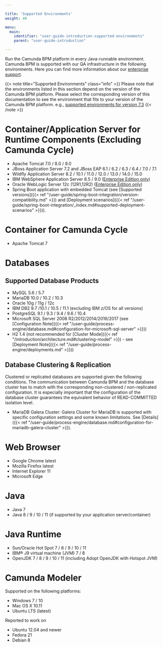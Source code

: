 ```yaml
---

title: 'Supported Environments'
weight: 40

menu:
  main:
    identifier: "user-guide-introduction-supported-environments"
    parent: "user-guide-introduction"

---
```



Run the Camunda BPM platform in every Java-runnable environment. Camunda BPM is supported with our QA infrastructure in the following environments. Here you can find more information about our [enterprise support](http://camunda.com/bpm/enterprise/).

{{< note title="Supported Environments" class="info" >}}
  Please note that the environments listed in this section depend on the version of the Camunda BPM platform. Please select the corresponding version of this documentation to see the environment that fits to your version of the Camunda BPM platform. e.g., [supported environments for version 7.3](http://docs.camunda.org/7.3/guides/user-guide/#introduction-supported-environments)
{{< /note >}}


# Container/Application Server for Runtime Components (Excluding Camunda Cycle)

* Apache Tomcat 7.0 / 8.0 / 9.0
* JBoss Application Server 7.2 and JBoss EAP 6.1 / 6.2 / 6.3 / 6.4 / 7.0 / 7.1
* Wildfly Application Server 8.2 / 10.1 / 11.0 / 12.0 / 13.0 / 14.0 / 15.0
* IBM WebSphere Application Server 8.5 / 9.0 ([Enterprise Edition only](http://camunda.com/bpm/enterprise/))
*	Oracle WebLogic Server 12c (12R1,12R2) ([Enterprise Edition only](http://camunda.com/bpm/enterprise/))
* Spring Boot application with embedded Tomcat (see [Supported versions]({{< ref "/user-guide/spring-boot-integration/version-compatibility.md" >}})
and [Deployment scenarios]({{< ref "/user-guide/spring-boot-integration/_index.md#supported-deployment-scenarios" >}})).


# Container for Camunda Cycle

* Apache Tomcat 7


# Databases

## Supported Database Products

* MySQL 5.6 / 5.7
* MariaDB 10.0 / 10.2 / 10.3
* Oracle 10g / 11g / 12c
* IBM DB2 9.7 /10.1 / 10.5 / 11.1 (excluding IBM z/OS for all versions)
* PostgreSQL 9.1 / 9.3 / 9.4 / 9.6 / 10.4
* Microsoft SQL Server 2008 R2/2012/2014/2016/2017 (see [Configuration Note]({{< ref "/user-guide/process-engine/database.md#configuration-for-microsoft-sql-server" >}}))
* H2 1.4 (not recommended for [Cluster Mode]({{< ref "/introduction/architecture.md#clustering-model" >}}) - see [Deployment Note]({{< ref "/user-guide/process-engine/deployments.md" >}}))

## Database Clustering & Replication

Clustered or replicated databases are supported given the following conditions. The communication between Camunda BPM and the database cluster has to match with the corresponding non-clustered / non-replicated configuration. It is especially important that the configuration of the database cluster guarantees the equivalent behavior of READ-COMMITTED isolation level.

* MariaDB Galera Cluster: Galera Cluster for MariaDB is supported with specific configuration settings and some known limitations. See [Details]({{< ref "/user-guide/process-engine/database.md#configuration-for-mariadb-galera-cluster" >}}).

# Web Browser

* Google Chrome latest
* Mozilla Firefox latest
* Internet Explorer 11
* Microsoft Edge


# Java

* Java 7
* Java 8 / 9 / 10 / 11 (if supported by your application server/container)


# Java Runtime

* Sun/Oracle Hot Spot 7 / 8 / 9 / 10 / 11
* IBM® J9 virtual machine (JVM) 7 / 8
* OpenJDK 7 / 8 / 9 / 10 / 11 (including Adopt OpenJDK with Hotspot JVM)

# Camunda Modeler

Supported on the following platforms:

* Windows 7 / 10
* Mac OS X 10.11
* Ubuntu LTS (latest)

Reported to work on

* Ubuntu 12.04 and newer
* Fedora 21
* Debian 8
